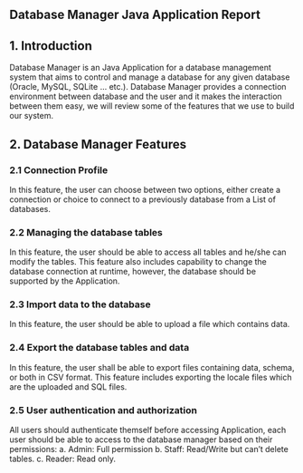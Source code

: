 ## Database Manager Java Application Report
## 1. Introduction

Database Manager is an Java Application for a database management system that aims to control and manage a database for any given database (Oracle, MySQL, SQLite ... etc.). 
Database Manager provides a connection environment between database and the user and it makes the interaction between them easy, we will review some of the features that we use to build our system. 

## 2. Database Manager Features
### 2.1 Connection Profile 

In this feature, the user can choose between two options, either create a connection or choice to connect to a previously database from a List of databases.

### 2.2 Managing the database tables

In this feature, the user should be able to access all tables and he/she can modify the tables. This feature also includes capability to change the database connection at runtime, however, the database should be supported by the Application.

### 2.3 Import data to the database

In this feature, the user should be able to upload a file which contains data. 

### 2.4 Export the database tables and data

In this feature, the user shall be able to export files containing data, schema, or both in CSV format. This feature includes exporting the locale files which are the uploaded and
SQL files.

### 2.5 User authentication and authorization 

All users should authenticate themself before accessing Application, each user should be able to access to the database manager based on their permissions:
a. Admin: Full permission
b. Staff: Read/Write but can’t delete tables.
c. Reader: Read only.
